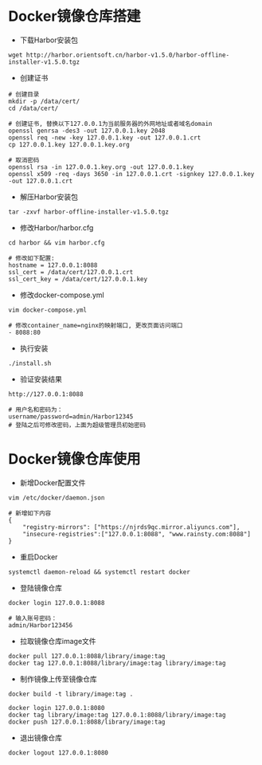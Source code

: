 # Docker镜像仓库搭建  

* 下载Harbor安装包  

``` text
wget http://harbor.orientsoft.cn/harbor-v1.5.0/harbor-offline-installer-v1.5.0.tgz
```

* 创建证书  

``` text
# 创建目录
mkdir -p /data/cert/
cd /data/cert/

# 创建证书, 替换以下127.0.0.1为当前服务器的外网地址或者域名domain
openssl genrsa -des3 -out 127.0.0.1.key 2048
openssl req -new -key 127.0.0.1.key -out 127.0.0.1.crt
cp 127.0.0.1.key 127.0.0.1.key.org

# 取消密码
openssl rsa -in 127.0.0.1.key.org -out 127.0.0.1.key
openssl x509 -req -days 3650 -in 127.0.0.1.crt -signkey 127.0.0.1.key -out 127.0.0.1.crt
```  

* 解压Harbor安装包  

``` text
tar -zxvf harbor-offline-installer-v1.5.0.tgz
```

* 修改Harbor/harbor.cfg  

``` text
cd harbor && vim harbor.cfg

# 修改如下配置:
hostname = 127.0.0.1:8088
ssl_cert = /data/cert/127.0.0.1.crt
ssl_cert_key = /data/cert/127.0.0.1.key
```

* 修改docker-compose.yml  

``` text
vim docker-compose.yml

# 修改container_name=nginx的映射端口, 更改页面访问端口
- 8088:80
```

* 执行安装  

``` text
./install.sh
```

* 验证安装结果  

``` text
http://127.0.0.1:8088

# 用户名和密码为：
username/password=admin/Harbor12345
# 登陆之后可修改密码，上面为超级管理员初始密码
```

# Docker镜像仓库使用  

* 新增Docker配置文件  

``` text
vim /etc/docker/daemon.json

# 新增如下内容
{
    "registry-mirrors": ["https://njrds9qc.mirror.aliyuncs.com"],
    "insecure-registries":["127.0.0.1:8088", "www.rainsty.com:8088"]
}
```

* 重启Docker  

``` text
systemctl daemon-reload && systemctl restart docker
```

* 登陆镜像仓库  

``` text
docker login 127.0.0.1:8088

# 输入账号密码：
admin/Harbor123456

```

* 拉取镜像仓库image文件  

``` text
docker pull 127.0.0.1:8088/library/image:tag
docker tag 127.0.0.1:8088/library/image:tag library/image:tag
```

* 制作镜像上传至镜像仓库  

``` text
docker build -t library/image:tag .

docker login 127.0.0.1:8080
docker tag library/image:tag 127.0.0.1:8088/library/image:tag
docker push 127.0.0.1:8088/library/image:tag
```

* 退出镜像仓库  

``` text
docker logout 127.0.0.1:8080
```

